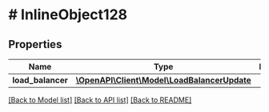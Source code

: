 # # InlineObject128

## Properties

Name | Type | Description | Notes
------------ | ------------- | ------------- | -------------
**load_balancer** | [**\OpenAPI\Client\Model\LoadBalancerUpdate**](LoadBalancerUpdate.md) |  | [optional]

[[Back to Model list]](../../README.md#models) [[Back to API list]](../../README.md#endpoints) [[Back to README]](../../README.md)
